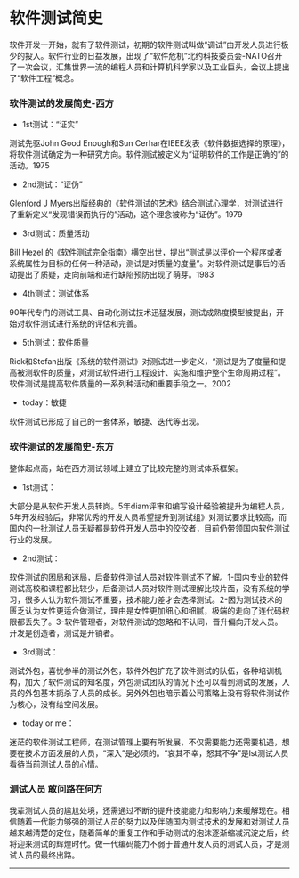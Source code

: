 # 软件测试简史

软件开发一开始，就有了软件测试，初期的软件测试叫做“调试”由开发人员进行极少的投入。软件行业的日益发展，出现了“软件危机”北约科技委员会-NATO召开了一次会议，汇集世界一流的编程人员和计算机科学家以及工业巨头，会议上提出了“软件工程”概念。

### 软件测试的发展简史-西方


- 1st测试：“证实”

测试先驱John Good Enough和Sun Cerhar在IEEE发表《软件数据选择的原理》，将软件测试确定为一种研究方向。软件测试被定义为“证明软件的工作是正确的”的活动。1975
- 2nd测试：“证伪”

Glenford J Myers出版经典的《软件测试的艺术》结合测试心理学，对测试进行了重新定义“发现错误而执行的”活动，这个理念被称为“证伪”。1979

- 3rd测试：质量活动

Bill Hezel 的《软件测试完全指南》横空出世，提出“测试是以评价一个程序或者系统属性为目标的任何一种活动，测试是对质量的度量”。对软件测试是事后的活动提出了质疑，走向前端和进行缺陷预防出现了萌芽。1983

- 4th测试：测试体系

90年代专门的测试工具、自动化测试技术迅猛发展，测试成熟度模型被提出，开始对软件测试进行系统的评估和完善。

- 5th测试：软件质量

Rick和Stefan出版《系统的软件测试》对测试进一步定义，“测试是为了度量和提高被测软件的质量，对测试软件进行工程设计、实施和维护整个生命周期过程”。软件测试是提高软件质量的一系列种活动和重要手段之一。2002

- today：敏捷

软件测试已形成了自己的一套体系，敏捷、迭代等出现。

### 软件测试的发展简史-东方
整体起点高，站在西方测试领域上建立了比较完整的测试体系框架。

- 1st测试：

大部分是从软件开发人员转岗。5年diam评审和编写设计经验被提升为编程人员，5年开发经验后，非常优秀的开发人员希望提升到测试组》对测试要求比较高，而国内的一批测试人员无疑都是软件开发人员中的佼佼者，目前仍带领国内软件测试行业的发展。

- 2nd测试：

软件测试的困局和迷局，后备软件测试人员对软件测试不了解。1-国内专业的软件测试高校和课程都比较少，后备测试人员对软件测试理解比较片面，没有系统的学习，很多人认为软件测试不重要，技术能力差才会选择测试。2-因为测试技术的匮乏认为女性更适合做测试，理由是女性更加细心和细腻，极端的走向了连代码权限都丢失了。3-软件管理者，对软件测试的忽略和不认同，晋升偏向开发人员。开发是创造者，测试是开销者。

- 3rd测试：

测试外包，喜忧参半的测试外包，软件外包扩充了软件测试的队伍，各种培训机构，加大了软件测试的知名度，外包测试团队的情况下还可以看到测试的发展，人员的外包基本扼杀了人员的成长。另外外包也暗示着公司策略上没有将软件测试作为核心，没有给空间发展。

- today or me：

迷茫的软件测试工程师，在测试管理上要有所发展，不仅需要能力还需要机遇，想要在技术方面发展的人员，“深入”是必须的。“哀其不幸，怒其不争”是lst测试人员看待当前测试人员的心情。

### 测试人员 敢问路在何方

我辈测试人员的尴尬处境，还需通过不断的提升技能能力和影响力来缓解现在。相信随着一代能力够强的测试人员的努力以及伴随国内测试技术的发展和对测试人员越来越清楚的定位，随着简单的重复工作和手动测试的泡沫逐渐缩减沉淀之后，终将迎来测试的辉煌时代。做一代编码能力不弱于普通开发人员的测试人员，才是测试人员的最终出路。

* * *
